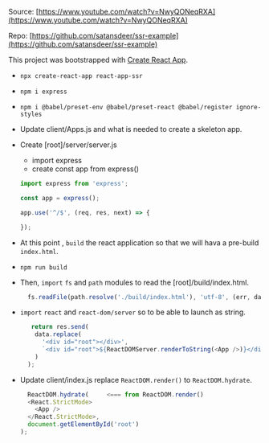 Source: [https://www.youtube.com/watch?v=NwyQONeqRXA](https://www.youtube.com/watch?v=NwyQONeqRXA)

Repo: [https://github.com/satansdeer/ssr-example](https://github.com/satansdeer/ssr-example)

This project was bootstrapped with [Create React App](https://github.com/facebook/create-react-app).

- `npx create-react-app react-app-ssr`
- `npm i express`
- `npm i @babel/preset-env @babel/preset-react @babel/register ignore-styles`

- Update client/Apps.js and what is needed to create a skeleton app.
- Create [root]/server/server.js
  - import express
  - create const app from express()
  
  ```js
  import express from 'express';

  const app = express();

  app.use('^/$', (req, res, next) => {

  });
  ```

- At this point , `build` the react application so that we will hava a pre-build `index.html`.
- `npm run build`
- Then, `import` `fs` and `path` modules to read the [root]/build/index.html.

  ```js
    fs.readFile(path.resolve('./build/index.html'), 'utf-8', (err, data) => {
  ```
  
- `import` `react` and `react-dom/server` so to be able to launch <App /> as string.

  ```js
     return res.send(
      data.replace(
        '<div id="root"></div>',
        `<div id="root">${ReactDOMServer.renderToString(<App />)}</div>`
      )
    );
  ```

- Update client/index.js replace `ReactDOM.render()` to `ReactDOM.hydrate`.

  ```js
    ReactDOM.hydrate(     <=== from ReactDOM.render()
    <React.StrictMode>
      <App />
    </React.StrictMode>,
    document.getElementById('root')
  );
  ```

